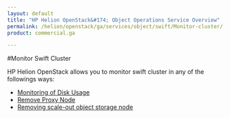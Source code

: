 ```yaml
---
layout: default
title: "HP Helion OpenStack&#174; Object Operations Service Overview"
permalink: /helion/openstack/ga/services/object/swift/Monitor-cluster/
product: commercial.ga

---
```

<!--UNDER REVISION-->

<script>

function PageRefresh {
onLoad="window.refresh"
}

PageRefresh();

</script>

<!--
<p style="font-size: small;"> <a href="/helion/openstack/ga/services/object/overview/">&#9664; PREV</a> | <a href="/helion/openstack/services/overview/">&#9650; UP</a> | <a href=" /helion/openstack/ga/services/swift/deployment/"> NEXT &#9654</a> </p>-->


#Monitor Swift Cluster

HP Helion OpenStack allows you to monitor swift cluster in any of the followings ways:


* [Monitoring of Disk Usage]( /helion/openstack/ga/services/swift/deployment/remove-existing-disk/)
* [Remove Proxy Node]( )
* [Removing scale-out object storage node]( )